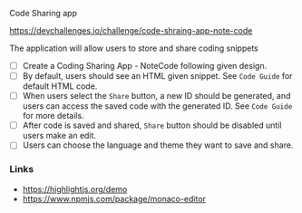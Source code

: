 Code Sharing app

https://devchallenges.io/challenge/code-shraing-app-note-code

The application will allow users to store and share coding snippets

- [ ] Create a Coding Sharing App - NoteCode following given design.
- [ ] By default, users should see an HTML given snippet. See `Code Guide` for default HTML code.
- [ ] When users select the `Share` button, a new ID should be generated, and users can access the saved code with the generated ID. See `Code Guide` for more details.
- [ ] After code is saved and shared, `Share` button should be disabled until users make an edit.
- [ ] Users can choose the language and theme they want to save and share.

### Links

- https://highlightjs.org/demo
- https://www.npmjs.com/package/monaco-editor
